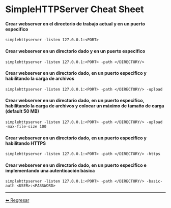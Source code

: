 # SimpleHTTPServer Cheat Sheet

#### Crear webserver en el directorio de trabajo actual y en un puerto especifico
```
simplehttpserver -listen 127.0.0.1:<PORT>
```

#### Crear webserver en un directorio dado y en un puerto especifico
```
simplehttpserver -listen 127.0.0.1:<PORT> -path </DIRECTORY/>
```

#### Crear webserver en un directorio dado, en un puerto especifico y habilitando la carga de archivos
```
simplehttpserver -listen 127.0.0.1:<PORT> -path </DIRECTORY/> -upload
```

#### Crear webserver en un directorio dado, en un puerto especifico, habilitando la carga de archivos y colocar un máximo de tamaño de carga (default 50 MB)
```
simplehttpserver -listen 127.0.0.1:<PORT> -path </DIRECTORY/> -upload -max-file-size 100
```

#### Crear webserver en un directorio dado, en un puerto especifico y habilitando HTTPS
```
simplehttpserver -listen 127.0.0.1:<PORT> -path </DIRECTORY/> -https
```

#### Crear webserver en un directorio dado, en un puerto especifico e implementando una autenticación básica
```
simplehttpserver -listen 127.0.0.1:<PORT> -path </DIRECTORY/> -basic-auth <USER>:<PASSWORD>
```

---

[:arrow_left: Regresar](https://github.com/m4lal0/cheatsheets)